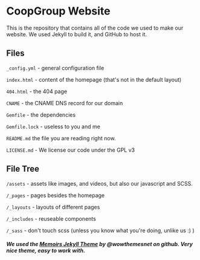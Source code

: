 # CoopGroup Website

This is the repository that contains all of the code we used to make our website. We used Jekyll to build it, and GitHub to host it.

## Files
`_config.yml` - general configuration file

`index.html` - content of the homepage (that's not in the default layout)

`404.html` - the 404 page

`CNAME` - the CNAME DNS record for our domain

`Gemfile` -  the dependencies

`Gemfile.lock` - useless to you and me

`README.md` the file you are reading right now.

`LICENSE.md` - We license our code under the GPL v3

## File Tree
`/assets` - assets like images, and videos, but also our javascript and SCSS.

`/_pages` - pages besides the homepage

`/_layouts` - layouts of different pages

`/_includes` - reuseable components

`/_sass` - don't touch scss (unless you know what you're doing, unlike us :) )


##### We used the [Memoirs Jekyll Theme](https://github.com/wowthemesnet/memoirs-jekyll-theme) by @wowthemesnet on github. Very nice theme, easy to work with.
